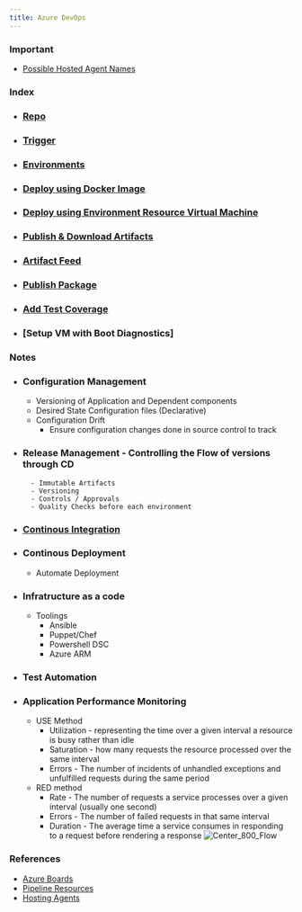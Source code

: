 ```yaml
---
title: Azure DevOps
---
```


### Important
- [Possible Hosted Agent Names](https://docs.microsoft.com/en-us/azure/devops/pipelines/agents/hosted?view=azure-devops&tabs=yaml)

### Index
- ### [Repo](GitRepo)
- ### [Trigger](Triggers)
- ### [Environments](Environments)
- ### [Deploy using Docker Image](DeployDocker)
- ### [Deploy using Environment Resource Virtual Machine](DeployEnvironmentVM)
- ### [Publish & Download Artifacts](PublishnDownloadArtifacts)
- ### [Artifact Feed](ArtifactFeed)
- ### [Publish Package](PublishPackage)
- ### [Add Test Coverage](AddCoverage)
- ### [Setup VM with Boot Diagnostics]

### Notes
- ### Configuration Management
    - Versioning of Application and Dependent components
    - Desired State Configuration files (Declarative)
    - Configuration Drift
        - Ensure configuration changes done in source control to track
- ### Release Management - Controlling the Flow of versions through CD
        - Immutable Artifacts
        - Versioning
        - Controls / Approvals
        - Quality Checks before each environment
- ### [Continous Integration](ContinousIntegration)
- ### Continous Deployment
    - Automate Deployment
- ### Infratructure as a code
    - Toolings
        - Ansible
        - Puppet/Chef
        - Powershell DSC
        - Azure ARM
- ### Test Automation
- ### Application Performance Monitoring
    - USE Method
        - Utilization - representing the time over a given interval a resource is busy rather than idle
        - Saturation - how many requests the resource processed over the same interval
        - Errors - The number of incidents of unhandled exceptions and unfulfilled requests during the same period
    - RED method
        - Rate - The number of requests a service processes over a given interval (usually one second)
        - Errors - The number of failed requests in that same interval
        - Duration - The average time a service consumes in responding to a request before rendering a response
![Center_800_Flow](/images/devops_01.png)

### References
- [Azure Boards](https://docs.microsoft.com/en-us/learn/modules/choose-an-agile-approach/index)
- [Pipeline Resources](https://docs.microsoft.com/en-us/azure/devops/pipelines/process/resources?view=azure-devops&tabs=example)
- [Hosting Agents](https://docs.microsoft.com/en-us/azure/devops/pipelines/agents/proxy?view=azure-devops&tabs=windows)

